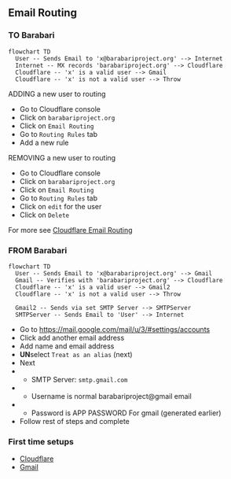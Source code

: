 ## Email Routing

### TO Barabari

```mermaid
flowchart TD
  User -- Sends Email to 'x@barabariproject.org' --> Internet
  Internet -- MX records 'barabariproject.org' --> Cloudflare
  Cloudflare -- 'x' is a valid user --> Gmail
  Cloudflare -- 'x' is not a valid user --> Throw
```

ADDING a new user to routing
- Go to Cloudflare console
- Click on `barabariproject.org`
- Click on `Email Routing`
- Go to `Routing Rules` tab
- Add a new rule

REMOVING a new user to routing
- Go to Cloudflare console
- Click on `barabariproject.org`
- Click on `Email Routing`
- Go to `Routing Rules` tab
- Click on `edit` for the user
- Click on `Delete`

For more see [Cloudflare Email Routing](https://developers.cloudflare.com/email-routing/)

### FROM Barabari

```mermaid
flowchart TD
  User -- Sends Email to 'x@barabariproject.org' --> Gmail
  Gmail -- Verifies with 'barabariproject.org' --> Cloudflare
  Cloudflare -- 'x' is a valid user --> Gmail2
  Cloudflare -- 'x' is not a valid user --> Throw

  Gmail2 -- Sends via set SMTP Server --> SMTPServer
  SMTPServer -- Sends Email to 'User' --> Internet
```


- Go to https://mail.google.com/mail/u/3/#settings/accounts
- Click add another email address
- Add name and email address
- **UN**select `Treat as an alias` (next)
- Next
- - SMTP Server: `smtp.gmail.com`
- - Username is normal barabariproject@gmail email
- - Password is APP PASSWORD For gmail (generated earlier)
- Follow rest of steps and complete


### First time setups
- [Cloudflare](https://www.youtube.com/watch?v=nNGcvz1Sc_8)
- [Gmail](https://community.cloudflare.com/t/solved-how-to-use-gmail-smtp-to-send-from-an-email-address-which-uses-cloudflare-email-routing/382769)